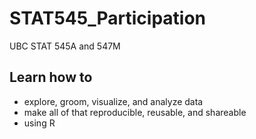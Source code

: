 # STAT545_Participation
UBC STAT 545A and 547M

## Learn how to
- explore, groom, visualize, and analyze data
- make all of that reproducible, reusable, and shareable
- using R
